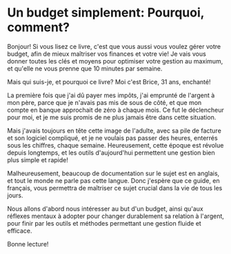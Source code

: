 # Un budget simplement: Pourquoi, comment?

Bonjour! Si vous lisez ce livre, c'est que vous aussi vous voulez gérer votre budget, afin de mieux maîtriser vos finances et votre vie! Je vais vous donner toutes les clés et moyens pour optimiser votre gestion au maximum, et qu'elle ne vous prenne que 10 minutes par semaine.

Mais qui suis-je, et pourquoi ce livre? Moi c'est Brice, 31 ans, enchanté!

La première fois que j'ai dû payer mes impôts, j'ai emprunté de l'argent à mon père, parce que je n'avais pas mis de sous de côté, et que mon compte en banque approchait de zéro à chaque mois. Ce fut le déclencheur pour moi, et je me suis promis de ne plus jamais être dans cette situation.

Mais j'avais toujours en tête cette image de l'adulte, avec sa pile de facture et son logiciel compliqué, et je ne voulais pas passer des heures, enterrés sous les chiffres, chaque semaine. Heureusement, cette époque est révolue depuis longtemps, et les outils d'aujourd'hui permettent une gestion bien plus simple et rapide!

Malheureusement, beaucoup de documentation sur le sujet est en anglais, et tout le monde ne parle pas cette langue. Donc j'espère que ce guide, en français, vous permettra de maîtriser ce sujet crucial dans la vie de tous les jours.

Nous allons d'abord nous intéresser au but d'un budget, ainsi qu'aux réflexes mentaux à adopter pour changer durablement sa relation à l'argent, pour finir par les outils et méthodes permettant une gestion fluide et efficace.

Bonne lecture!

